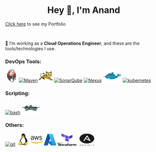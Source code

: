 <h1 align="center">Hey 👋, I'm Anand</h1>

[Click here](https://6rnmf5.csb.app/) to see my Portfolio

<!-- <h4>This vault contains some of my learnings so far ;)</h4> -->

<br/>

🌱 I’m working as a **Cloud Operations Engineer**, and these are the tools/technologies I use.

<!--- - 💬 Ask me about **Cloud and DevOps** -->

<!--- - 📫 Reach me at **anand.kumar1@hotmail.com** -->



<!--
<p align="left">
<h3 align="left">Connect with me:</h3>



<a href="https://www.hackerrank.com/anand_kumar15" target="blank"><img align="center" src="https://cdn4.iconfinder.com/data/icons/logos-and-brands-1/512/160_Hackerrank_logo_logos-512.png" alt="anand_kumar15" height="30" width="40" /></a>
<a href="https://www.hackerearth.com/@anand.kumar11" target="blank"><img align="center" src="https://cdn.icon-icons.com/icons2/2389/PNG/512/hackerearth_logo_icon_145208.png" alt="@anand.kumar11" height="30" width="40" /></a>
<a href="https://codeforces.com/profile/maveric-coder" target="blank"><img align="center" src="https://cdn4.iconfinder.com/data/icons/logos-brands-5/24/codeforces-512.png" alt="maveric-coder" height="30" width="30" /></a>
</p>


<h3 align="left">Programming & Scripting Languages:</h3>
<p align="left">
  <a href="https://www.cprogramming.com/" target="_blank"> <img src="https://github.com/devicons/devicon/blob/master/icons/c/c-original.svg" alt="c" width="40" height="40"/> </a> 
  <a href="https://www.w3schools.com/cpp/" target="_blank"> <img src="https://github.com/devicons/devicon/blob/master/icons/cplusplus/cplusplus-original.svg" alt="cplusplus" width="40" height="40"/> <a href="https://www.python.org" target="_blank"> <img src="https://github.com/devicons/devicon/blob/master/icons/python/python-plain.svg" alt="python" width="40" height="40"/> 
  <a href="https://developer.mozilla.org/en-US/docs/Web/JavaScript" target="_blank"> <img src="https://github.com/devicons/devicon/blob/master/icons/javascript/javascript-plain.svg" alt="javascript" width="40" height="40"/> 

</p> -->
<h3 align="left">DevOps Tools:</h3>
<p align="left">
   <a href="https://www.jenkins.io/" target="_blank"> <img src="https://github.com/devicons/devicon/blob/master/icons/jenkins/jenkins-original.svg" alt="Jenkins" width="40" height="40"/></a>
  <a href="https://maven.apache.org/" target="_blank"> <img src="https://blog.irontec.com/wp-content/uploads/2019/12/1280px-Maven_logo.svg_-768x194.png" alt="Maven" width="60" height="30"/></a>
  <a href="https://tomcat.apache.org/" target="_blank"> <img src="https://github.com/devicons/devicon/blob/master/icons/tomcat/tomcat-original.svg" alt="Tomcat" width="45" height="40"/></a>
  <a href="https://www.sonarsource.com/products/sonarqube/" target="_blank"> <img src="https://i0.wp.com/www.naturalborncoder.com/wp-content/uploads/2015/05/sonarqube_logo_720.png?fit=720%2C200&ssl=1" alt="SonarQube" width="90" height="40"/></a>
  <a href="https://www.sonatype.com/products/sonatype-nexus-repository" target="_blank"> <img src="https://f.hubspotusercontent10.net/hubfs/3430860/Nexus_Repository_logo_stacked.png" alt="Nexus" width="40" height="40"/></a>
   <a href="https://www.docker.com/" target="_blank"> <img src="https://github.com/devicons/devicon/blob/master/icons/docker/docker-original.svg" alt="Docker" width="60" height="40"/></a>
  <a href="https://kubernetes.io/" target="_blank"> <img src="https://user-images.githubusercontent.com/19824574/41482054-47a3a702-70a2-11e8-9561-de51c5f71220.png" alt="kubernetes" width="40" height="40"/></a> 
</p>

<h3 align="left">Scripting:</h3>
<p align="left">
  <a href="https://www.gnu.org/software/bash/" target="_blank"> <img src="https://linube.com/blog/wp-content/uploads/bash-logo.png" alt="bash" width="40" height="40"/></a>
  <a href="http://www.groovy-lang.org/" target="_blank"> <img src="https://github.com/devicons/devicon/blob/master/icons/groovy/groovy-original.svg" alt="Groovy" width="60" height="40"/></a>
  
  
<h3 align="left">Others:</h3>
<p align="left">
  <a href="https://git-scm.com/" target="_blank"><img src="https://www.vectorlogo.zone/logos/git-scm/git-scm-icon.svg" alt="git" width="40" height="40"/></a>
  <a href="https://www.linux.org/" target="_blank"><img src="https://github.com/devicons/devicon/blob/master/icons/linux/linux-original.svg" alt="linux" width="40" height="40"/></a> 
  <a href="https://aws.amazon.com/" target="_blank"><img src="https://github.com/devicons/devicon/blob/develop/icons/amazonwebservices/amazonwebservices-original-wordmark.svg" alt="linux" width="40" height="40"/></a> 
  <a href="https://azure.microsoft.com/en-in" target="_blank"><img src="https://github.com/devicons/devicon/blob/develop/icons/azure/azure-original.svg" alt="linux" width="40" height="40"/></a> 
  <a href="https://www.terraform.io/" target="_blank"> <img src="https://github.com/devicons/devicon/blob/master/icons/terraform/terraform-original-wordmark.svg" alt="Terraform" width="60" height="40"/></a>
  <a href="https://www.ansible.com/" target="_blank"> <img src="https://github.com/devicons/devicon/blob/master/icons/ansible/ansible-plain-wordmark.svg" alt="Ansible" width="60" height="40"/></a>
  
</p>
<br/>
<!--
<h3 align="left">Stats:</h3>
<p><img align="left" src="https://github-readme-stats.vercel.app/api/top-langs/?username=maveric-coder&theme=graywhite" alt="maveric-coder" /></p>
<p><img align="center" src="https://github-readme-stats.vercel.app/api?username=maveric-coder&theme=graywhite&show_icons=true&count_private=true" alt="maveric-coder" /></p> -->

